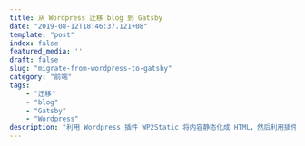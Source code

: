 ```yaml
---
title: 从 Wordpress 迁移 blog 到 Gatsby
date: "2019-08-12T18:46:37.121+08"
template: "post"
index: false
featured_media: ''
draft: false
slug: "migrate-from-wordpress-to-gatsby"
category: "前端"
tags:
    - "迁移"
    - "blog"
    - "Gatsby"
    - "Wordpress"
description: "利用 Wordpress 插件 WP2Static 将内容静态化成 HTML，然后利用插件 gatsby-source-wordpress 提供的数据，为旧 blog 内容生成目录，并连接到静态化后的 HTML"
---
```


